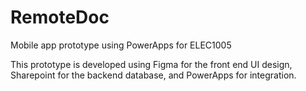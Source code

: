 # RemoteDoc
Mobile app prototype using PowerApps for ELEC1005

This prototype is developed using Figma for the front end UI design, Sharepoint for the backend database, and PowerApps for integration.

